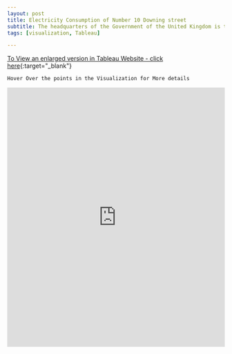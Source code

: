 ```yaml
---
layout: post
title: Electricity Consumption of Number 10 Downing street
subtitle: The headquarters of the Government of the United Kingdom is turning Eco-friendly
tags: [visualization, Tableau]

---
```

[To View an enlarged version in Tableau Website - click here](https://public.tableau.com/views/ElectricityConsumptionat10DowningStreet/Dashboard1?:embed=y&:display_count=yes&publish=yes&:origin=viz_share_link){:target="_blank"}

```
Hover Over the points in the Visualization for More details 
```

<iframe seamless frameborder="0" src="https://public.tableau.com/views/ElectricityConsumptionat10DowningStreet/Dashboard1?:embed=y&:display_count=yes&publish=yes&:origin=viz_share_link&:showVizHome=no" width = '100%' height = '600'></iframe>
